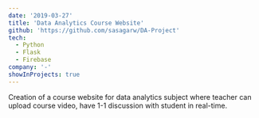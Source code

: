 ```yaml
---
date: '2019-03-27'
title: 'Data Analytics Course Website'
github: 'https://github.com/sasagarw/DA-Project'
tech:
  - Python
  - Flask
  - Firebase
company: '-'
showInProjects: true
---
```


Creation of a course website for data analytics subject where teacher can upload course video, have 1-1 discussion with student in real-time.
